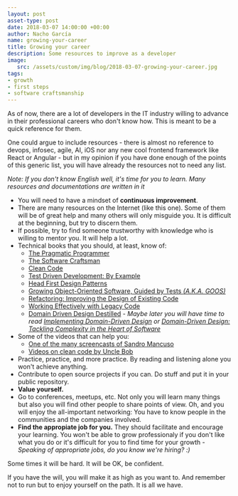 ```yaml
---
layout: post
asset-type: post
date: 2018-03-07 14:00:00 +00:00
author: Nacho García
name: growing-your-career
title: Growing your career
description: Some resources to improve as a developer
image:
   src: /assets/custom/img/blog/2018-03-07-growing-your-career.jpg
tags:
- growth
- first steps
- software craftsmanship
---
```

As of now, there are a lot of developers in the IT industry willing to advance in their professional careers who don't know how.
This is meant to be a quick reference for them.

One could argue to include resources - there is almost no reference to devops, infosec, agile, AI, iOS nor any new cool frontend framework like React or Angular - but in my opinion if you have done enough of the points of this generic list, you will have already the resources not to need any list.

*Note: If you don't know English well, it's time for you to learn. Many resources and documentations are written in it*

 * You will need to have a mindset of **continuous improvement**.
 * There are many resources on the Internet (like this one). Some of them will be of great help and many others will only misguide you. It is difficult at the beginning, but try to discern them.
 * If possible, try to find someone trustworthy with knowledge who is willing to mentor you. It will help a lot.
 * Technical books that you should, at least, know of:
   * [The Pragmatic Programmer](https://www.goodreads.com/book/show/4099.The_Pragmatic_Programmer)
   * [The Software Craftsman](https://www.goodreads.com/book/show/23215733-the-software-craftsman)
   * [Clean Code](https://www.goodreads.com/book/show/3735293-clean-code)
   * [Test Driven Development: By Example](https://www.goodreads.com/book/show/387190.Test_Driven_Development)
   * [Head First Design Patterns](https://www.goodreads.com/book/show/58128.Head_First_Design_Patterns)
   * [Growing Object-Oriented Software, Guided by Tests *(A.K.A. GOOS)*](https://www.goodreads.com/book/show/4268826-growing-object-oriented-software-guided-by-tests)
   * [Refactoring: Improving the Design of Existing Code](https://www.goodreads.com/book/show/44936.Refactoring)
   * [Working Effectively with Legacy Code](https://www.goodreads.com/book/show/44919.Working_Effectively_with_Legacy_Code)
   * [Domain Driven Design Destilled](https://www.goodreads.com/book/show/28602719-domain-driven-design-distilled) *- Maybe later you will have time to read [Implementing Domain-Driven Design](https://www.goodreads.com/book/show/15756865-implementing-domain-driven-design) or [Domain-Driven Design: Tackling Complexity in the Heart of Software](https://www.goodreads.com/book/show/179133.Domain_Driven_Design)*
 * Some of the videos that can help you:
   * [One of the many screencasts of Sandro Mancuso](https://www.youtube.com/watch?v=XHnuMjah6ps)
   * [Videos on clean code by Uncle Bob](https://www.youtube.com/watch?v=SXkgYZw0evs&t=107s)
 * Practice, practice, and more practice. By reading and listening alone you won't achieve anything.
 * Contribute to open source projects if you can. Do stuff and put it in your public repository.
 * **Value yourself.**
 * Go to conferences, meetups, etc. Not only you will learn many things but also you will find other people to share points of view. Oh, and you will enjoy the all-important networking: You have to know people in the communities and the companies involved.
 * **Find the appropiate job for you.** They should facilitate and encourage your learning. You won't be able to grow professionaly if you don't like what you do or it's difficult for you to find time for your growth - *Speaking of appropriate jobs, do you know we're hiring? :)*

Some times it will be hard. It will be OK, be confident.

If you have the will, you will make it as high as you want to. And remember not to run but to enjoy yourself on the path. It is all we have.
